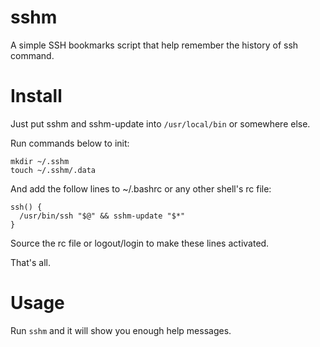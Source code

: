 # sshm
A simple SSH bookmarks script that help remember the history of ssh command.

# Install
Just put sshm and sshm-update into `/usr/local/bin` or somewhere else.

Run commands below to init:

```shell
mkdir ~/.sshm
touch ~/.sshm/.data
```

And add the follow lines to ~/.bashrc or any other shell's rc file:
```shell
ssh() {
  /usr/bin/ssh "$@" && sshm-update "$*"
}
```

Source the rc file or logout/login to make these lines activated.

That's all.

# Usage
Run `sshm` and it will show you enough help messages.
